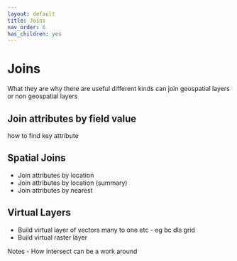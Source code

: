 ```yaml
---
layout: default
title: Joins
nav_order: 6
has_children: yes
---
```

# Joins

What they are why there are useful different kinds
can join geospatial layers or non geospatial layers

## Join attributes by field value
how to find key attribute 


## Spatial Joins
- Join attributes by location
- Join attributes by location (summary)
- Join attributes by nearest


## Virtual Layers
- Build virtual layer of vectors
many to one etc - eg bc dls grid 
- Build virtual raster layer


Notes - How intersect can be a work around



